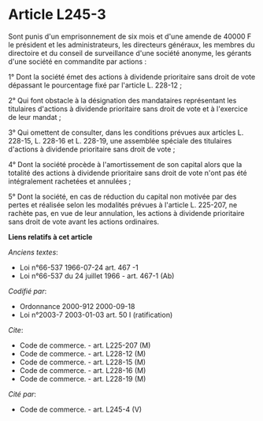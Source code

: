 # Article L245-3

Sont punis d'un emprisonnement de six mois et d'une amende de 40000 F le président et les administrateurs, les directeurs
généraux, les membres du directoire et du conseil de surveillance d'une société anonyme, les gérants d'une société en
commandite par actions :

1° Dont la société émet des actions à dividende prioritaire sans droit de vote dépassant le pourcentage fixé par l'article L.
228-12 ;

2° Qui font obstacle à la désignation des mandataires représentant les titulaires d'actions à dividende prioritaire sans
droit de vote et à l'exercice de leur mandat ;

3° Qui omettent de consulter, dans les conditions prévues aux articles L. 228-15, L. 228-16 et L. 228-19, une assemblée
spéciale des titulaires d'actions à dividende prioritaire sans droit de vote ;

4° Dont la société procède à l'amortissement de son capital alors que la totalité des actions à dividende prioritaire sans
droit de vote n'ont pas été intégralement rachetées et annulées ;

5° Dont la société, en cas de réduction du capital non motivée par des pertes et réalisée selon les modalités prévues à
l'article L. 225-207, ne rachète pas, en vue de leur annulation, les actions à dividende prioritaire sans droit de vote avant
les actions ordinaires.

**Liens relatifs à cet article**

_Anciens textes_:

  - Loi n°66-537 1966-07-24 art. 467 -1
  - Loi n°66-537 du 24 juillet 1966 - art. 467-1 (Ab)

_Codifié par_:

  - Ordonnance 2000-912 2000-09-18
  - Loi n°2003-7 2003-01-03 art. 50 I (ratification)

_Cite_:

  - Code de commerce. - art. L225-207 (M)
  - Code de commerce. - art. L228-12 (M)
  - Code de commerce. - art. L228-15 (M)
  - Code de commerce. - art. L228-16 (M)
  - Code de commerce. - art. L228-19 (M)

_Cité par_:

  - Code de commerce. - art. L245-4 (V)
